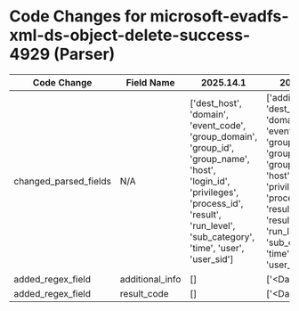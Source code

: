 # Code Changes for microsoft-evadfs-xml-ds-object-delete-success-4929 (Parser)

| Code Change | Field Name | 2025.14.1 | 2025.15.1 |
|-------------|------------|-----------|------------|
| changed_parsed_fields | N/A | ['dest_host', 'domain', 'event_code', 'group_domain', 'group_id', 'group_name', 'host', 'login_id', 'privileges', 'process_id', 'result', 'run_level', 'sub_category', 'time', 'user', 'user_sid'] | ['additional_info', 'dest_host', 'domain', 'event_code', 'group_domain', 'group_id', 'group_name', 'host', 'login_id', 'privileges', 'process_id', 'result', 'result_code', 'run_level', 'sub_category', 'time', 'user', 'user_sid'] |
| added_regex_field | additional_info | [] | ['<Data Name=(\'|")SourceAddr(\'|")>({additional_info}[^<\.]+)'] |
| added_regex_field | result_code | [] | ['<Data Name=(\'|")StatusCode(\'|")>({result_code}[^<]+)'] |